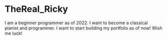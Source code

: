 # TheReal_Ricky
I am a beginner programmer as of 2022. I want to become a classical pianist and programmer. I want to start building my portfolio as of now! Wish me luck!
